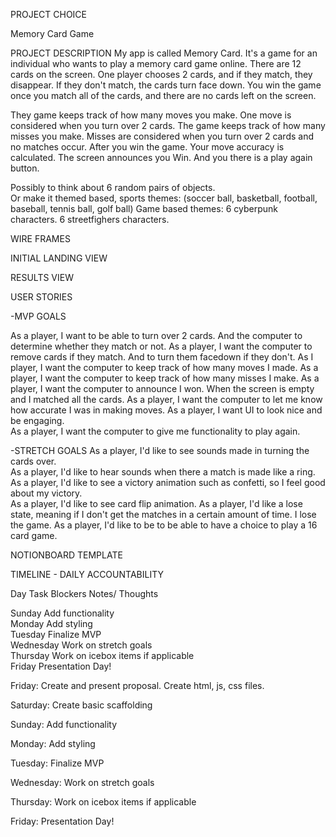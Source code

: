 PROJECT CHOICE

Memory Card Game


PROJECT DESCRIPTION
My app is called Memory Card.  It's a game for an individual who wants to play a memory card game online.  There are 12 cards on the screen.  One player chooses 2 cards, and if they match, they disappear.  If they don't match, the cards turn face down.  You win the game once you match all of the cards, and there are no cards left on the screen.  

They game keeps track of how many moves you make.  One move is considered when you turn over 2 cards.   The game keeps track of how many misses you make.  Misses are considered when you turn over 2 cards and no matches occur.  After you win the game.  Your move accuracy is calculated.  The screen announces you Win.  And you there is a play again button.

Possibly to think about 6 random pairs of objects.  
Or make it themed based, sports themes: (soccer ball, basketball, football, baseball, tennis ball, golf ball)
Game based themes: 6 cyberpunk characters.  6 streetfighers characters.



WIRE FRAMES

INITIAL LANDING VIEW   

<!-- image -->

RESULTS VIEW

<!-- image -->

USER STORIES

-MVP GOALS

As a player, I want to be able to turn over 2 cards. And the computer to determine whether they match or not.
As a player, I want the computer to remove cards if they match.  And to turn them facedown if they don't.
As I player, I want the computer to keep track of how many moves I made.
As a player, I want the computer to keep track of how many misses I make.
As a player, I want the computer to announce I won.  When the screen is empty and I matched all the cards.
As a player, I want the computer to let me know how accurate I was in making moves.
As a player, I want UI to look nice and be engaging.  
As a player, I want the computer to give me functionality to play again.  


-STRETCH GOALS
As a player, I'd like to see sounds made in turning the cards over.  
As a player, I'd like to hear sounds when there a match is made like a ring.
As a player, I'd like to see a victory animation such as confetti, so I feel good about my victory.  
As a player, I'd like to see card flip animation.
As a player, I'd like a lose state, meaning if I don't get the matches in a certain amount of time.  I lose the game.
As a player, I'd like to be to be able to have a choice to play a 16 card game.


NOTIONBOARD TEMPLATE

<!-- Notionboard template for building projects ( You can use this for any project ) https://www.notion.so/GA-Unit-3-Tunr-Lab-da2c82fafd4e4a7aa654676732db9ee3 -->

TIMELINE - DAILY ACCOUNTABILITY

<!-- Example of a Timeline to keep organized and on task for hitting goals every single day you’re on the sprint for your project.

Create your own table using this markdown table generator website: https://www.tablesgenerator.com/markdown_tables

Do not neglect to plan, you will thank yourself later for being proactive! -->

Day		        Task	                           Blockers	Notes/ Thoughts
	
		
Sunday		    Add functionality		
Monday		    Add styling		
Tuesday		    Finalize MVP		
Wednesday		Work on stretch goals		
Thursday		Work on icebox items if applicable		
Friday		    Presentation Day!		


Friday:
Create and present proposal.  Create html, js, css files.

Saturday:
Create basic scaffolding

Sunday:
Add functionality

Monday:
Add styling

Tuesday:
Finalize MVP

Wednesday:
Work on stretch goals

Thursday:
Work on icebox items if applicable

Friday:
Presentation Day!